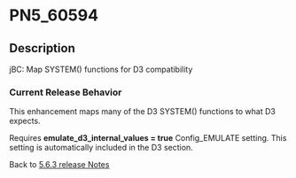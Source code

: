 # PN5_60594

<PageHeader />

## Description

jBC: Map SYSTEM() functions for D3 compatibility

### Current Release Behavior

This enhancement maps many of the D3 SYSTEM() functions to what D3 expects.

Requires **emulate\_d3\_internal\_values = true** Config\_EMULATE setting. This setting is automatically included in the D3 section.

Back to [5.6.3 release Notes](./../README.md)

<PageFooter />
